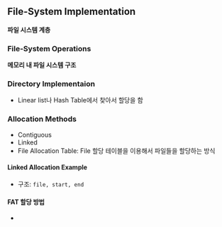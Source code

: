 ## File-System Implementation
**파일 시스템 계층**

### File-System Operations
**메모리 내 파일 시스템 구조**

### Directory Implementaion
- Linear list나 Hash Table에서 찾아서 할당을 함

### Allocation Methods
- Contiguous
- Linked
- File Allocation Table: File 할당 테이블을 이용해서 파일들을 할당하는 방식

#### Linked Allocation Example
- 구조: `file, start, end`

#### FAT 할당 방법
- 